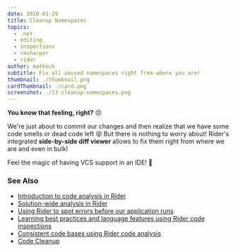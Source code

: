 ```yaml
---
date: 2020-01-29
title: Cleanup Namespaces
topics:
  - .net
  - editing
  - inspections
  - resharper
  - rider
author: matkoch
subtitle: Fix all unused namespaces right from where you are!
thumbnail: ./thumbnail.png
cardThumbnail: ./card.png
screenshot: ./13-cleanup-namespaces.png
---
```

**You know that feeling, right?** 😣

We're just about to commit our changes and then realize that we have some code smells or dead code left 😵 But there is nothing to worry about! Rider's integrated **side-by-side diff viewer** allows to fix them right from where we are and even in bulk!

Feel the magic of having VCS support in an IDE! 🥰

### See Also
- [Introduction to code analysis in Rider](https://blog.jetbrains.com/dotnet/2018/05/17/introduction-code-analysis-rider/)
- [Solution-wide analysis in Rider](https://blog.jetbrains.com/dotnet/2018/05/21/solution-wide-analysis-rider/)
- [Using Rider to spot errors before our application runs](https://blog.jetbrains.com/dotnet/2018/05/22/using-rider-spot-errors-application-runs/)
- [Learning best practices and language features using Rider code inspections](https://blog.jetbrains.com/dotnet/2018/05/23/learning-best-practices-language-features-using-rider-code-inspections/)
- [Consistent code bases using Rider code analysis](https://blog.jetbrains.com/dotnet/2018/05/24/consistent-code-bases-using-rider-code-analysis/)
- [Code Cleanup](https://www.jetbrains.com/help/rider/Code_Cleanup__Index.html)
